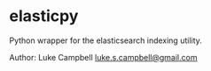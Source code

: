 elasticpy
===========

Python wrapper for the elasticsearch indexing utility. 

Author: Luke Campbell <luke.s.campbell@gmail.com>


